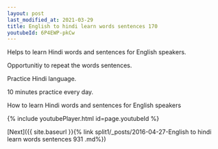 ```yaml
---
layout: post
last_modified_at: 2021-03-29
title: English to hindi learn words sentences 170 
youtubeId: 6P4EWP-pkCw
---
```

 
 
Helps to learn Hindi words and sentences for English speakers.

Opportunitiy to repeat the words sentences. 

Practice Hindi language. 
 
10 minutes practice every day. 
 
How to learn Hindi words and sentences for English speakers 
 
{% include youtubePlayer.html id=page.youtubeId %}
 
 
[Next]({{ site.baseurl }}{% link  split1/_posts/2016-04-27-English to hindi learn words sentences 931 .md%})
 

